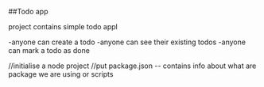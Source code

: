 ##Todo app

project contains simple todo appl

-anyone can create a todo
-anyone can see their existing todos
-anyone can mark a todo as done 

//initialise a node project
//put package.json -- contains info about what are package we are using or scripts